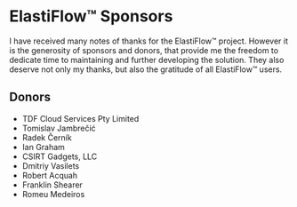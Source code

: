 # ElastiFlow&trade; Sponsors

I have received many notes of thanks for the ElastiFlow&trade; project. However it is the generosity of sponsors and donors, that provide me the freedom to dedicate time to maintaining and further developing the solution. They also deserve not only my thanks, but also the gratitude of all ElastiFlow&trade; users.

## Donors

* TDF Cloud Services Pty Limited
* Tomislav Jambrečić
* Radek Černík
* Ian Graham
* CSIRT Gadgets, LLC
* Dmitriy Vasilets
* Robert Acquah
* Franklin Shearer
* Romeu Medeiros

